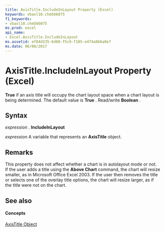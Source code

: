 ```yaml
---
title: AxisTitle.IncludeInLayout Property (Excel)
keywords: vbaxl10.chm566075
f1_keywords:
- vbaxl10.chm566075
ms.prod: excel
api_name:
- Excel.AxisTitle.IncludeInLayout
ms.assetid: ef84d235-6d60-f5c9-f185-e474a8b6a0e7
ms.date: 06/08/2017
---
```



# AxisTitle.IncludeInLayout Property (Excel)

 **True** if an axis title will occupy the chart layout space when a chart layout is being determined. The default value is **True** . Read/write **Boolean** .


## Syntax

 _expression_ . **IncludeInLayout**

 _expression_ A variable that represents an **AxisTitle** object.


## Remarks

This property does not affect whether a chart is in autolayout mode or not. If the user adds a title using the  **Above Chart** command, the chart will resize smaller, as in Microsoft Office Excel 2003. If the user then removes the title or selects one of the overlay title options, the chart will resize larger, as if the title were not on the chart.


## See also


#### Concepts


[AxisTitle Object](axistitle-object-excel.md)


